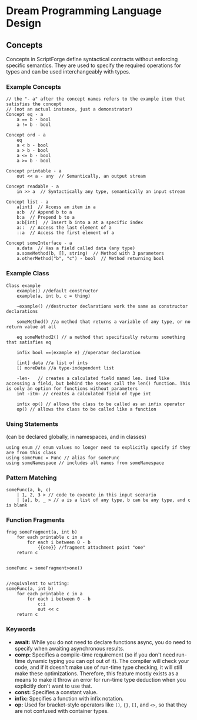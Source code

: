 # Dream Programming Language Design

## Concepts
Concepts in ScriptForge define syntactical contracts without enforcing specific semantics. They are used to specify the required operations for types and can be used interchangeably with types.

### Example Concepts

```plaintext
// the "- a" after the concept names refers to the example item that satisfies the concept
// (not an actual instance, just a demonstrator)
Concept eq - a
    a == b - bool
    a != b - bool

Concept ord - a
    eq
    a < b - bool
    a > b - bool
    a <= b - bool
    a >= b - bool

Concept printable - a
    out << a - any  // Semantically, an output stream

Concept readable - a
    in >> a  // Syntactically any type, semantically an input stream

Concept list - a
    a[int]  // Access an item in a
    a:b  // Append b to a
    b:a  // Prepend b to a
    a:b[int]  // Insert b into a at a specific index
    a::  // Access the last element of a
    ::a  // Access the first element of a

Concept someInterface - a
    a.data  // Has a field called data (any type)
    a.someMethod(b, [], string)  // Method with 3 parameters
    a.otherMethod("b", "c") - bool  // Method returning bool
```

### Example Class

```plaintext
Class example
    example() //default constructor
    example(a, int b, c = thing)
    
    ~example() //destructor declarations work the same as constructor declarations
    
    someMethod() //a method that returns a variable of any type, or no return value at all
    
    eq someMethod2() // a method that specifically returns something that satisfies eq
    
    infix bool ==(example e) //operator declaration
    
    [int] data //a list of ints 
    [] moreData //a type-independent list
    
    -len-   // creates a calculated field named len. Used like accessing a field, but behind the scenes call the len() function. This is only an option for functions without parameters
    int -itm- // creates a calculated field of type int
    
    infix op() // allows the class to be called as an infix operator
    op() // allows the class to be called like a function 
```

### Using Statements

(can be declared globally, in namespaces, and in classes)

```plaintext
using enum // enum values no longer need to explicitly specify if they are from this class 
using someFunc = Func // alias for someFunc
using someNamespace // includes all names from someNamespace
```

### Pattern Matching

```plaintext
someFunc(a, b, c)
    | 1, 2, 3 > // code to execute in this input scenario
    | [a], b, _ > // a is a list of any type, b can be any type, and c is blank
```

### Function Fragments

```plaintext
frag someFragment(a, int b)
    for each printable c in a
        for each i between 0 - b
            {{one}} //fragment attachment point "one"
    return c


someFunc = someFragment>one()


//equivalent to writing:
someFunc(a, int b)
    for each printable c in a
        for each i between 0 - b
            c:i
            out << c
    return c
```

### Keywords

- **await:** While you do not need to declare functions async, you do need to specify when awaiting asynchronous results.
- **comp:** Specifies a compile-time requirement (so if you don't need run-time dynamic typing you can opt out of it). The compiler will check your code, and if it doesn't make use of run-time type checking, it will still make these optimizations. Therefore, this feature mostly exists as a means to make it throw an error for run-time type deduction when you explicitly don't want to use that.
- **const:** Specifies a constant value.
- **infix:** Specifies a function with infix notation.
- **op:** Used for bracket-style operators like `()`, `{}`, `[]`, and `<>`, so that they are not confused with container types.
